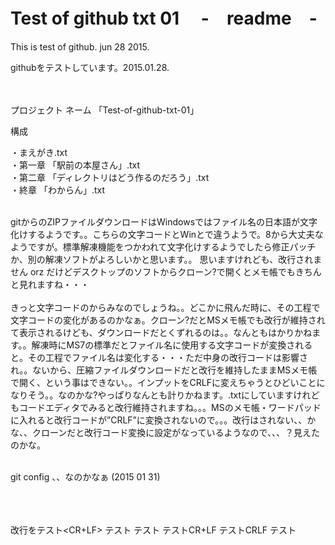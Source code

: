 # Test of github txt 01  　-　readme　-  

This is test of github.  jun 28 2015. 

githubをテストしています。2015.01.28.   <br><br><br>



プロジェクト ネーム 「Test-of-github-txt-01」

構成

・まえがき.txt    <br>
・第一章 「駅前の本屋さん」.txt    <br>
・第二章 「ディレクトリはどう作るのだろう」.txt   <br>
・終章 「わからん」.txt    <br><br>


gitからのZIPファイルダウンロードはWindowsではファイル名の日本語が文字化けするようです。。こちらの文字コードとWinとで違うようで。8から大丈夫なようですが。標準解凍機能をつかわれて文字化けするようでしたら修正パッチか、別の解凍ソフトがよろしいかと思います。。 思いますけれども、改行されません orz だけどデスクトップのソフトからクローン?で開くとメモ帳でもきちんと見れますね・・・
<br><br>
きっと文字コードのからみなのでしょうね。。どこかに飛んだ時に、その工程で文字コードの変化があるのかなぁ。クローン?だとMSメモ帳でも改行が維持されて表示されるけども、ダウンロードだとくずれるのは。。なんともはかりかねます。。解凍時にMS7の標準だとファイル名に使用する文字コードが変換されると。その工程でファイル名は変化する・・・ただ中身の改行コードは影響され。。ないから、圧縮ファイルダウンロードだと改行を維持したままMSメモ帳で開く、という事はできない。。インプットをCRLFに変えちゃうとひどいことになりそう。。なのかな?やっぱりなんとも計りかねます。.txtにしていますけれどもコードエディタでみると改行維持されますね。。。MSのメモ帳・ワードパッドに入れると改行コードが”CRLF”に変換されないので。。。改行はされない、、かな、、クローンだと改行コード変換に設定がなっているようなので、、、？見えたのかな。<br><br>



git config 、、なのかなぁ
(2015 01 31) 


<br><br><br>
改行をテスト<CR+LF>
テスト<CRLF>
テスト<CRLF>
テストCR+LF
テストCRLF
テスト







